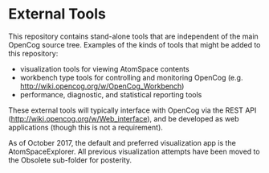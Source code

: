 External Tools
==============
This repository contains stand-alone tools that are independent of the main OpenCog source tree. Examples of the kinds of tools that might be added to this repository:
 - visualization tools for viewing AtomSpace contents
 - workbench type tools for controlling and monitoring OpenCog (e.g. http://wiki.opencog.org/w/OpenCog_Workbench)
 - performance, diagnostic, and statistical reporting tools

These external tools will typically interface with OpenCog via the REST API (http://wiki.opencog.org/w/Web_interface), and be developed as web applications (though this is not a requirement).

As of October 2017, the default and preferred visualization app is the AtomSpaceExplorer. All previous visualization attempts have been moved to the Obsolete sub-folder for posterity.
